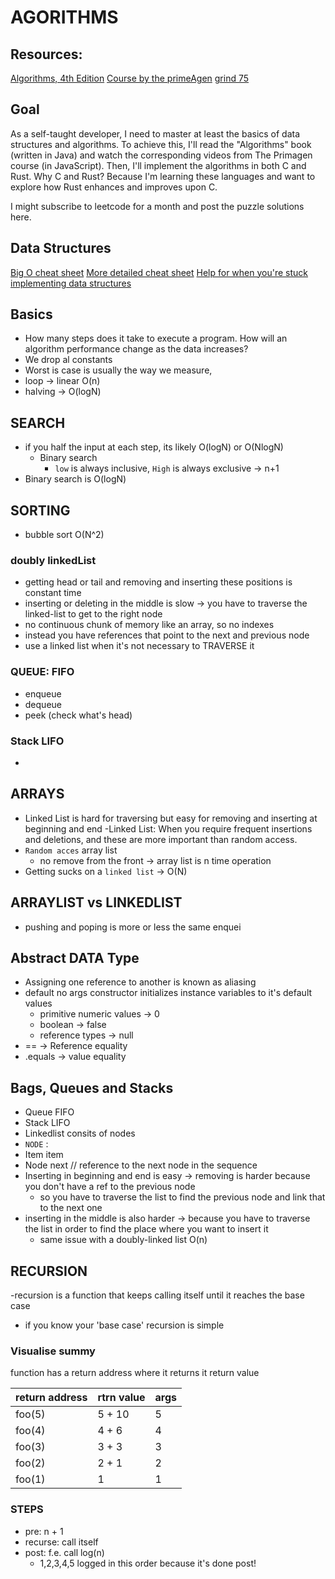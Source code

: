 # AGORITHMS

## Resources:
[Algorithms, 4th Edition](https://algs4.cs.princeton.edu/home/)
[Course by the primeAgen](https://frontendmasters.com/courses/algorithms/)
[grind 75](https://www.techinterviewhandbook.org/grind75)

## Goal
As a self-taught developer, I need to master at least the basics of data structures and algorithms. To achieve this, I'll read the "Algorithms" book (written in Java) and watch the corresponding videos from The Primagen course (in JavaScript). Then, I'll implement the algorithms in both C and Rust. Why C and Rust? Because I'm learning these languages and want to explore how Rust enhances and improves upon C.

I might subscribe to leetcode for a month and post the puzzle solutions here.

## Data Structures

[Big O cheat sheet](https://www.bigocheatsheet.com/)
[More detailed cheat sheet](https://bigocheatsheet.io/)
[Help for when you're stuck implementing data structures](https://www.youtube.com/watch?v=VOpjAHCee7c&list=PL9IEJIKnBJjFiudyP6wSXmykrn67Ykqib&ab_channel=JacobSorber)

## Basics

- How many steps does it take to execute a program. How will an algorithm performance change as the data increases?
- We drop al constants
- Worst is case is usually the way we measure,
- loop -> linear O(n)
- halving -> O(logN)

## SEARCH

- if you half the input at each step, its likely O(logN) or O(NlogN)
    - Binary search
        - `low` is always inclusive, `High` is always exclusive -> n+1
- Binary search is O(logN)

## SORTING

- bubble sort O(N^2)

### doubly linkedList

- getting head or tail and removing and inserting these positions is constant time
- inserting or deleting in the middle is slow -> you have to traverse the linked-list to get to the right node
- no continuous chunk of memory like an array, so no indexes
- instead you have references that point to the next and previous node
- use a linked list when it's not necessary to TRAVERSE it

### QUEUE: FIFO

- enqueue
- dequeue
- peek (check what's head)

### Stack LIFO
- 

## ARRAYS

- Linked List is hard for traversing but easy for removing and inserting at beginning and end
  -Linked List: When you require frequent insertions and deletions, and these are more important than random access.
- `Random acces` array list
    - no remove from the front -> array list is n time operation
- Getting sucks on a `linked list` -> O(N)

## ARRAYLIST vs LINKEDLIST

- pushing and poping is more or less the same enquei

## Abstract DATA Type

- Assigning one reference to another is known as aliasing
- default no args constructor initializes instance variables to it's default values
    - primitive numeric values -> 0
    - boolean -> false
    - reference types -> null
- == -> Reference equality
- .equals -> value equality

## Bags, Queues and Stacks

- Queue FIFO
- Stack LIFO
- Linkedlist consits of nodes
- `NODE` :
- Item item
- Node<item> next // reference to the next node in the sequence
- Inserting in beginning and end is easy -> removing is harder because you don't have a ref to the previous node
    - so you have to traverse the list to find the previous node and link that to the next one
- inserting in the middle is also harder -> because you have to traverse the list in order to find the place where you
  want to insert it
    - same issue with a doubly-linked list O(n)

## RECURSION

-recursion is a function that keeps calling itself until it reaches the base case
- if you know your 'base case' recursion is simple

### Visualise summy
function has a return address where it returns it return value

  |return address| rtrn value| args|
  |--------------|-----------|-----|
  |foo(5)        | 5 + 10 | 5 |
  |foo(4)        | 4 + 6 | 4 |
  |foo(3)        | 3 + 3 | 3 |
  |foo(2)        | 2 + 1 | 2 |
  |foo(1)        | 1 | 1 |

### STEPS
- pre: n + 1
- recurse: call itself
- post: f.e. call log(n)
  - 1,2,3,4,5 logged in this order because it's done post!
